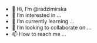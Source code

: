 - 👋 Hi, I’m @radzimirska
- 👀 I’m interested in ...
- 🌱 I’m currently learning ...
- 💞️ I’m looking to collaborate on ...
- 📫 How to reach me ...

<!---
radzimirska/radzimirska is a ✨ special ✨ repository because its `README.md` (this file) appears on your GitHub profile.
You can click the Preview link to take a look at your changes.
--->
